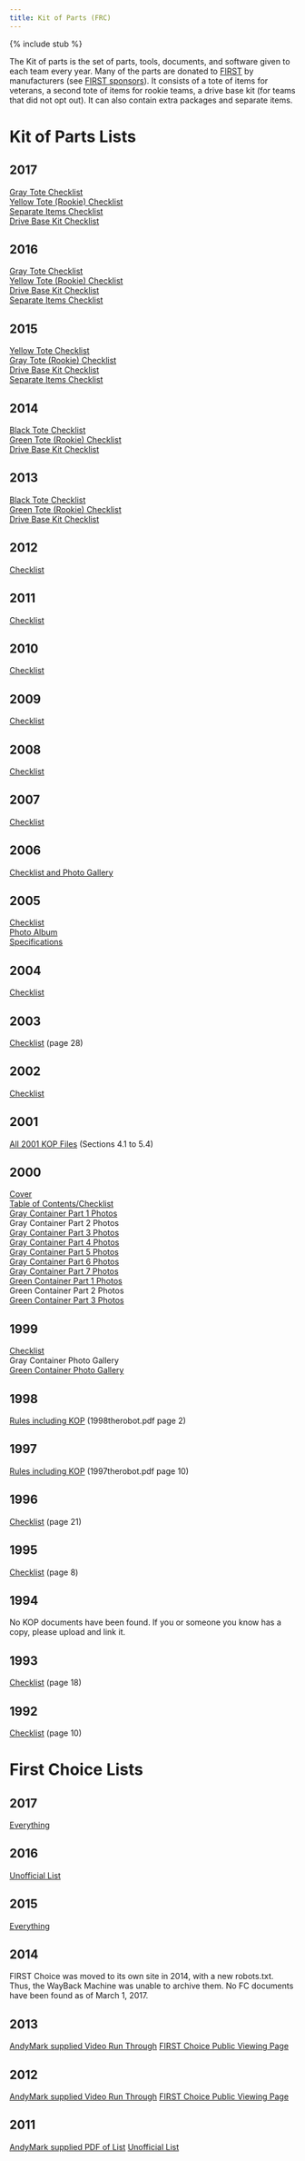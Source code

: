 ```yaml
---
title: Kit of Parts (FRC)
---
```


{% include stub %}

The Kit of parts is the set of parts, tools, documents, and software given to each team every year. Many of the parts are donated to [FIRST](first) by manufacturers (see [FIRST sponsors](first-sponsors)). It consists of a tote of items for veterans, a second tote of items for rookie teams, a drive base kit (for teams that did not opt out). It can also contain extra packages and separate items.

# Kit of Parts Lists

## 2017
[Gray Tote Checklist](https://web.archive.org/web/20170215150825/https://firstfrc.blob.core.windows.net/frc2017/Checklists/2017KOPChecklist-GrayTote.pdf "https://web.archive.org/web/20170215150825/https://firstfrc.blob.core.windows.net/frc2017/Checklists/2017KOPChecklist-GrayTote.pdf")  
[Yellow Tote (Rookie) Checklist](https://web.archive.org/web/20170215151008/https://firstfrc.blob.core.windows.net/frc2017/Checklists/2017KOPChecklist-YellowTote.pdf "https://web.archive.org/web/20170215151008/https://firstfrc.blob.core.windows.net/frc2017/Checklists/2017KOPChecklist-YellowTote.pdf")  
[Separate Items Checklist](https://web.archive.org/web/20170215151817/https://firstfrc.blob.core.windows.net/frc2017/Checklists/2017KOPChecklist-SeparateItems.pdf "https://web.archive.org/web/20170215151817/https://firstfrc.blob.core.windows.net/frc2017/Checklists/2017KOPChecklist-SeparateItems.pdf")  
[Drive Base Kit Checklist](https://web.archive.org/web/20170215152055/https://firstfrc.blob.core.windows.net/frc2017/Checklists/2017KOPChecklist-DriveBaseKit.pdf "https://web.archive.org/web/20170215152055/https://firstfrc.blob.core.windows.net/frc2017/Checklists/2017KOPChecklist-DriveBaseKit.pdf")

## 2016
[Gray Tote Checklist](https://web.archive.org/save/_embed/https://firstfrc.blob.core.windows.net/frc2016manuals/2016-kickoff-kit-checklist-gray-tote.pdf "https://web.archive.org/save/_embed/https://firstfrc.blob.core.windows.net/frc2016manuals/2016-kickoff-kit-checklist-gray-tote.pdf")  
[Yellow Tote (Rookie) Checklist](https://web.archive.org/save/_embed/https://firstfrc.blob.core.windows.net/frc2016manuals/2016-kickoff-kit-checklist-yellow-tote.pdf "https://web.archive.org/save/_embed/https://firstfrc.blob.core.windows.net/frc2016manuals/2016-kickoff-kit-checklist-yellow-tote.pdf")  
[Drive Base Kit Checklist](https://web.archive.org/save/_embed/https://firstfrc.blob.core.windows.net/frc2016manuals/2016-kickoff-kit-checklist-drive-base-kit.pdf "https://web.archive.org/save/_embed/https://firstfrc.blob.core.windows.net/frc2016manuals/2016-kickoff-kit-checklist-drive-base-kit.pdf")  
[Separate Items Checklist](https://web.archive.org/save/_embed/https://firstfrc.blob.core.windows.net/frc2016manuals/2016-kickoff-kit-checklist-separate-items.pdf "https://web.archive.org/save/_embed/https://firstfrc.blob.core.windows.net/frc2016manuals/2016-kickoff-kit-checklist-separate-items.pdf")

## 2015
[Yellow Tote Checklist](https://web.archive.org/web/20150328221255/https://rps01.usfirst.org/frc/manual/2015/VeteranKit.pdf "https://web.archive.org/web/20150328221255/https://rps01.usfirst.org/frc/manual/2015/VeteranKit.pdf")  
[Gray Tote (Rookie) Checklist](https://web.archive.org/web/20150328211400/https://rps01.usfirst.org/frc/manual/2015/RookieKit.pdf "https://web.archive.org/web/20150328211400/https://rps01.usfirst.org/frc/manual/2015/RookieKit.pdf")  
[Drive Base Kit Checklist](https://web.archive.org/web/20150328195631/https://rps01.usfirst.org/frc/manual/2015/DriveBaseKit.pdf "https://web.archive.org/web/20150328195631/https://rps01.usfirst.org/frc/manual/2015/DriveBaseKit.pdf")  
[Separate Items Checklist](https://web.archive.org/web/20150328204133/http://www3.usfirst.org/sites/default/files/uploadedImages/Robotics_Programs/FRC/Resources/Separate%20Items.pdf "https://web.archive.org/web/20150328204133/http://www3.usfirst.org/sites/default/files/uploadedImages/Robotics_Programs/FRC/Resources/Separate%20Items.pdf")

## 2014
[Black Tote Checklist](https://web.archive.org/web/20140707064232/http://www3.usfirst.org/sites/default/files/uploadedImages/Robotics_Programs/FRC/Game_and_Season__Info/2014/Black_Tote_2014.1.7.pdf "https://web.archive.org/web/20140707064232/http://www3.usfirst.org/sites/default/files/uploadedImages/Robotics_Programs/FRC/Game_and_Season__Info/2014/Black_Tote_2014.1.7.pdf")  
[Green Tote (Rookie) Checklist](https://web.archive.org/web/20140707081051/http://www3.usfirst.org/sites/default/files/uploadedImages/Robotics_Programs/FRC/Game_and_Season__Info/2014/Green_Tote_2014.1.4.pdf "https://web.archive.org/web/20140707081051/http://www3.usfirst.org/sites/default/files/uploadedImages/Robotics_Programs/FRC/Game_and_Season__Info/2014/Green_Tote_2014.1.4.pdf")  
[Drive Base Kit Checklist](https://web.archive.org/web/20140707080927/http://www3.usfirst.org/sites/default/files/uploadedImages/Robotics_Programs/FRC/Game_and_Season__Info/2014/AM14U_2014.1.4.pdf "https://web.archive.org/web/20140707080927/http://www3.usfirst.org/sites/default/files/uploadedImages/Robotics_Programs/FRC/Game_and_Season__Info/2014/AM14U_2014.1.4.pdf")

## 2013
[Black Tote Checklist](https://web.archive.org/web/20140910152701/http://www3.usfirst.org/sites/default/files/uploadedFiles/Robotics_Programs/FRC/Game_and_Season__Info/2013/BlackToteRevB.pdf "https://web.archive.org/web/20140910152701/http://www3.usfirst.org/sites/default/files/uploadedFiles/Robotics_Programs/FRC/Game_and_Season__Info/2013/BlackToteRevB.pdf")  
[Green Tote (Rookie) Checklist](https://web.archive.org/web/20130402163446/http://www.usfirst.org/sites/default/files/uploadedFiles/Robotics_Programs/FRC/Game_and_Season__Info/2013/GreenTote_0.pdf "https://web.archive.org/web/20130402163446/http://www.usfirst.org/sites/default/files/uploadedFiles/Robotics_Programs/FRC/Game_and_Season__Info/2013/GreenTote_0.pdf")  
[Drive Base Kit Checklist](https://web.archive.org/web/20130415042507/http://www.usfirst.org/sites/default/files/uploadedFiles/Robotics_Programs/FRC/Game_and_Season__Info/2013/AndyMarkDriveBaseKit_0.pdf "https://web.archive.org/web/20130415042507/http://www.usfirst.org/sites/default/files/uploadedFiles/Robotics_Programs/FRC/Game_and_Season__Info/2013/AndyMarkDriveBaseKit_0.pdf")

## 2012
[Checklist](https://web.archive.org/web/20150915023559/http://www.usfirst.org/sites/default/files/uploadedFiles/Robotics_Programs/FRC/Game_and_Season__Info/2012_Assets/KickoffKitChecklistRev_A.pdf "https://web.archive.org/web/20150915023559/http://www.usfirst.org/sites/default/files/uploadedFiles/Robotics_Programs/FRC/Game_and_Season__Info/2012_Assets/KickoffKitChecklistRev_A.pdf")

## 2011
[Checklist](https://web.archive.org/web/20130925075519/http://www.team358.org/history/2011/2011KOPChecklist.pdf "https://web.archive.org/web/20130925075519/http://www.team358.org/history/2011/2011KOPChecklist.pdf")

## 2010
[Checklist](https://web.archive.org/web/20130403123115/http://www.usfirst.org/uploadedFiles/Community/FRC/Game_and_Season__Info/2010_Assets/2010%20Kit%20Of%20Parts%20Checklist_RevC.pdf "https://web.archive.org/web/20130403123115/http://www.usfirst.org/uploadedFiles/Community/FRC/Game_and_Season__Info/2010_Assets/2010%20Kit%20Of%20Parts%20Checklist_RevC.pdf")

## 2009
[Checklist](https://web.archive.org/web/20130403132811/http://www.usfirst.org/uploadedFiles/2009%20KOP%20Checklist%20Rev%20B.pdf "https://web.archive.org/web/20130403132811/http://www.usfirst.org/uploadedFiles/2009%20KOP%20Checklist%20Rev%20B.pdf")

## 2008
[Checklist](https://web.archive.org/web/20130403094633/http://www.usfirst.org/uploadedFiles/Community/FRC/FRC_Documents_and_Updates/2008_Assets/Manual/2008%20KoP%20Checklist-RevB.pdf "https://web.archive.org/web/20130403094633/http://www.usfirst.org/uploadedFiles/Community/FRC/FRC_Documents_and_Updates/2008_Assets/Manual/2008%20KoP%20Checklist-RevB.pdf")

## 2007
[Checklist](https://web.archive.org/web/20130403095038/http://www.usfirst.org/uploadedFiles/Community/FRC/FRC_Documents_and_Updates/2007_assets/Manual/KOP_Checklist_RevE.pdf "https://web.archive.org/web/20130403095038/http://www.usfirst.org/uploadedFiles/Community/FRC/FRC_Documents_and_Updates/2007_assets/Manual/KOP_Checklist_RevE.pdf")

## 2006
[Checklist and Photo Gallery](https://web.archive.org/web/20061214212039/http://www2.usfirst.org/2006comp/other/KOP_CheckList_&_Photos-Rev_A.pdf "https://web.archive.org/web/20061214212039/http://www2.usfirst.org/2006comp/other/KOP_CheckList_&_Photos-Rev_A.pdf")

## 2005
[Checklist](https://web.archive.org/web/20050520061233/http://www2.usfirst.org/2005comp/Manuals/Kit_of_Parts.pdf "https://web.archive.org/web/20050520061233/http://www2.usfirst.org/2005comp/Manuals/Kit_of_Parts.pdf")  
[Photo Album](https://web.archive.org/web/20050207191928/http://www.usfirst.org/robotics/2005/kitpics.htm "https://web.archive.org/web/20050207191928/http://www.usfirst.org/robotics/2005/kitpics.htm")  
[Specifications](https://web.archive.org/web/20050204094539/http://www.usfirst.org/robotics/2005/specsheets.htm "https://web.archive.org/web/20050204094539/http://www.usfirst.org/robotics/2005/specsheets.htm")

## 2004
[Checklist](https://web.archive.org/web/20040323225928/http://www2.usfirst.org/2004comp/6-TheKit-RevB-incorporated.pdf "https://web.archive.org/web/20040323225928/http://www2.usfirst.org/2004comp/6-TheKit-RevB-incorporated.pdf")

## 2003
[Checklist](https://web.archive.org/web/20030315014552/http://www2.usfirst.org/2003comp/The_Robot.pdf "https://web.archive.org/web/20030315014552/http://www2.usfirst.org/2003comp/The_Robot.pdf") (page 28)

## 2002
[Checklist](https://web.archive.org/web/20040630165807/http://www2.usfirst.org/2002comp/kit_checklist.pdf "https://web.archive.org/web/20040630165807/http://www2.usfirst.org/2002comp/kit_checklist.pdf")

## 2001
[All 2001 KOP Files](https://web.archive.org/web/20170106011651/http://team358.org/history/2001/FIRSTDiabolicalDynamicsRules.zip "https://web.archive.org/web/20170106011651/http://team358.org/history/2001/FIRSTDiabolicalDynamicsRules.zip") (Sections 4.1 to 5.4)

## 2000
[Cover](https://web.archive.org/web/20000829075414/http://www.usfirst.org/2000comp/Docs/KitCover.pdf "https://web.archive.org/web/20000829075414/http://www.usfirst.org/2000comp/Docs/KitCover.pdf")  
[Table of Contents/Checklist](https://web.archive.org/web/20000829075449/http://www2.usfirst.org/2000comp/KitTOC.pdf "https://web.archive.org/web/20000829075449/http://www2.usfirst.org/2000comp/KitTOC.pdf")  
[Gray Container Part 1 Photos](https://web.archive.org/web/20000829075427/http://www.usfirst.org/2000comp/Docs/KitGray1.pdf "https://web.archive.org/web/20000829075427/http://www.usfirst.org/2000comp/Docs/KitGray1.pdf")  
Gray Container Part 2 Photos  
[Gray Container Part 3 Photos](https://web.archive.org/web/20000829075505/http://www.usfirst.org/2000comp/Docs/KitGray3.pdf "https://web.archive.org/web/20000829075505/http://www.usfirst.org/2000comp/Docs/KitGray3.pdf")  
[Gray Container Part 4 Photos](https://web.archive.org/web/20000829075516/http://www.usfirst.org/2000comp/Docs/KitGray4.pdf "https://web.archive.org/web/20000829075516/http://www.usfirst.org/2000comp/Docs/KitGray4.pdf")  
[Gray Container Part 5 Photos](https://web.archive.org/web/20000829075959/http://www2.usfirst.org/2000comp/KitGray5.pdf "https://web.archive.org/web/20000829075959/http://www2.usfirst.org/2000comp/KitGray5.pdf")  
[Gray Container Part 6 Photos](https://web.archive.org/web/20000829075922/http://www.usfirst.org/2000comp/Docs/KitGray6.pdf "https://web.archive.org/web/20000829075922/http://www.usfirst.org/2000comp/Docs/KitGray6.pdf")  
[Gray Container Part 7 Photos](https://web.archive.org/web/20000829075932/http://www.usfirst.org/2000comp/Docs/KitGray7.pdf "https://web.archive.org/web/20000829075932/http://www.usfirst.org/2000comp/Docs/KitGray7.pdf")  
[Green Container Part 1 Photos](https://web.archive.org/web/20000829075939/http://www.usfirst.org/2000comp/Docs/KitGreen1.pdf "https://web.archive.org/web/20000829075939/http://www.usfirst.org/2000comp/Docs/KitGreen1.pdf")  
Green Container Part 2 Photos  
[Green Container Part 3 Photos](https://web.archive.org/web/20000829080014/http://www.usfirst.org/2000comp/Docs/KitGreen3.pdf "https://web.archive.org/web/20000829080014/http://www.usfirst.org/2000comp/Docs/KitGreen3.pdf")

## 1999
[Checklist](https://web.archive.org/web/19991003182755/http://www.usfirst.org/1999comp/kickoff/KitChecklist.pdf "https://web.archive.org/web/19991003182755/http://www.usfirst.org/1999comp/kickoff/KitChecklist.pdf")  
Gray Container Photo Gallery  
[Green Container Photo Gallery](https://web.archive.org/web/20001003030615/http://www.usfirst.org/1999comp/KitAlbum/GreenContainer.pdf "https://web.archive.org/web/20001003030615/http://www.usfirst.org/1999comp/KitAlbum/GreenContainer.pdf")

## 1998
[Rules including KOP](https://web.archive.org/web/20170106011558/http://team358.org/history/1992-1999/1998GameRules.zip "https://web.archive.org/web/20170106011558/http://team358.org/history/1992-1999/1998GameRules.zip") (1998therobot.pdf page 2)

## 1997
[Rules including KOP](https://web.archive.org/web/20170106011458/http://team358.org/history/1992-1999/1997GameRules.zip "https://web.archive.org/web/20170106011458/http://team358.org/history/1992-1999/1997GameRules.zip") (1997therobot.pdf page 10)

## 1996
[Checklist](https://web.archive.org/web/20130925144450/http://team358.org/history/1992-1999/1996_game_rules.pdf "https://web.archive.org/web/20130925144450/http://team358.org/history/1992-1999/1996_game_rules.pdf") (page 21)  

## 1995
[Checklist](https://web.archive.org/web/20130924104057/http://team358.org/history/1992-1999/95_GameManual.PDF "https://web.archive.org/web/20130924104057/http://team358.org/history/1992-1999/95_GameManual.PDF") (page 8)  

## 1994
No KOP documents have been found. If you or someone you know has a copy, please upload and link it.

## 1993
[Checklist](https://web.archive.org/web/20130925104135/http://team358.org/history/1992-1999/1993comp.pdf "https://web.archive.org/web/20130925104135/http://team358.org/history/1992-1999/1993comp.pdf") (page 18)  

## 1992
[Checklist](https://web.archive.org/web/20130925052934/http://team358.org/history/1992-1999/1992comp.pdf "https://web.archive.org/web/20130925052934/http://team358.org/history/1992-1999/1992comp.pdf") (page 10)

# First Choice Lists

## 2017
[Everything](https://archive.fo/LnTcU)

## 2016
[Unofficial List](https://www.chiefdelphi.com/forums/showpost.php?p=1506403&postcount=52)

## 2015

[Everything](https://archive.fo/4X4za)

## 2014

FIRST Choice was moved to its own site in 2014, with a new robots.txt. Thus, the WayBack Machine was unable to archive them. No FC documents have been found as of March 1, 2017.

## 2013
[AndyMark supplied Video Run Through](http://files.andymark.com/Run2013FIRSTChoice.avi "http://files.andymark.com/Run2013FIRSTChoice.avi")
[FIRST Choice Public Viewing Page](https://web.archive.org/web/20121220042210/http://www.andymark.com/FIRST-Choice-Public-Viewing-2013-s/411.htm "https://web.archive.org/web/20121220042210/http://www.andymark.com/FIRST-Choice-Public-Viewing-2013-s/411.htm")

## 2012
[AndyMark supplied Video Run Through](http://files.andymark.com/FIRSTChoiceInstructions.avi "http://files.andymark.com/FIRSTChoiceInstructions.avi")
[FIRST Choice Public Viewing Page](https://web.archive.org/web/20120108043431/http://www.andymark.com/FIRST-Choice-Public-s/411.htm "https://web.archive.org/web/20120108043431/http://www.andymark.com/FIRST-Choice-Public-s/411.htm")

## 2011
[AndyMark supplied PDF of List](http://files.andymark.com/2011FirstChoiceList.pdf "http://files.andymark.com/2011FirstChoiceList.pdf")
[Unofficial List](https://www.chiefdelphi.com/forums/showpost.php?p=985332&postcount=45 "https://www.chiefdelphi.com/forums/showpost.php?p=985332&postcount=45")
